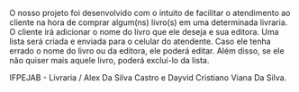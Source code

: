 O nosso projeto foi desenvolvido com o intuito de facilitar o atendimento ao cliente na hora de comprar algum(ns) livro(s) em uma determinada livraria. O cliente irá adicionar o nome do livro que ele deseja e sua editora. Uma lista será criada e enviada para o celular do atendente. Caso ele tenha errado o nome do livro ou da editora, ele poderá editar. Além disso, se ele não quiser mais aquele livro, poderá excluí-lo da lista.

IFPEJAB - Livraria / Alex Da Silva Castro e Dayvid Cristiano Viana Da Silva. 
